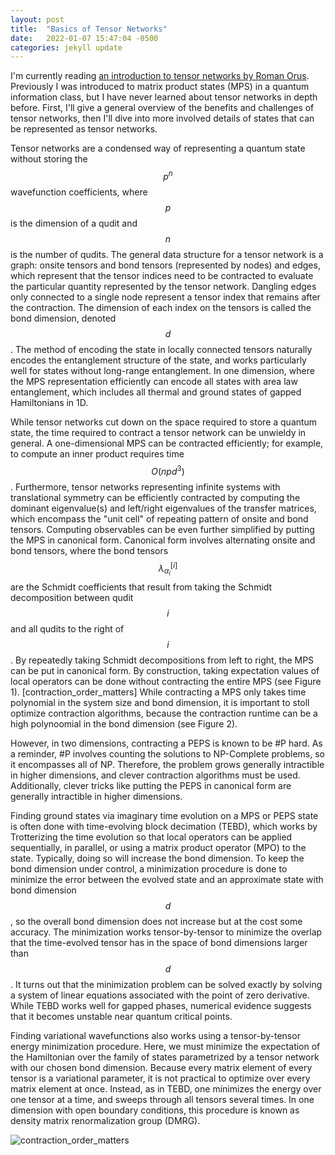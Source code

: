 ```yaml
---
layout: post
title:  "Basics of Tensor Networks"
date:   2022-01-07 15:47:04 -0500
categories: jekyll update
---
```


I'm currently reading [an introduction to tensor networks by Roman Orus][tn-review]. Previously I was introduced to matrix product states (MPS) in a quantum information class, but I have never learned about tensor networks in depth before. First, I'll give a general overview of the benefits and challenges of tensor networks, then I'll dive into more involved details of states that can be represented as tensor networks.

Tensor networks are a condensed way of representing a quantum state without storing the $$p^n$$ wavefunction coefficients, where $$p$$ is the dimension of a qudit and $$n$$ is the number of qudits. The general data structure for a tensor network is a graph: onsite tensors and bond tensors (represented by nodes) and edges, which represent that the tensor indices need to be contracted to evaluate the particular quantity represented by the tensor network. Dangling edges only connected to a single node represent a tensor index that remains after the contraction. The dimension of each index on the tensors is called the bond dimension, denoted $$d$$. The method of encoding the state in locally connected tensors naturally encodes the entanglement structure of the state, and works particularly well for states without long-range entanglement. In one dimension, where the MPS representation efficiently can encode all states with area law entanglement, which includes all thermal and ground states of gapped Hamiltonians in 1D. 

While tensor networks cut down on the space required to store a quantum state, the time required to contract a tensor network can be unwieldy in general. A one-dimensional MPS can be contracted efficiently; for example, to compute an inner product requires time $$O(npd^3)$$. Furthermore, tensor networks representing infinite systems with translational symmetry can be efficiently contracted by computing the dominant eigenvalue(s) and left/right eigenvalues of the transfer matrices, which encompass the "unit cell" of repeating pattern of onsite and bond tensors. Computing observables can be even further simplified by putting the MPS in canonical form. Canonical form involves alternating onsite and bond tensors, where the bond tensors $$\lambda_{\alpha_i}^{[i]}$$ are the Schmidt coefficients that result from taking the Schmidt decomposition between qudit $$i$$ and all qudits to the right of $$i$$. By repeatedly taking Schmidt decompositions from left to right, the MPS can be put in canonical form. By construction, taking expectation values of local operators can be done without contracting the entire MPS (see Figure 1). [contraction_order_matters] While contracting a MPS only takes time polynomial in the system size and bond dimension, it is important to stoll optimize contraction algorithms, because the contraction runtime can be a high polynoomial in the bond dimension (see Figure 2).

However, in two dimensions, contracting a PEPS is known to be #P hard. As a reminder, #P involves counting the solutions to NP-Complete problems, so it encompasses all of NP.  Therefore, the problem grows generally intractible in higher dimensions, and clever contraction algorithms must be used. Additionally, clever tricks like putting the PEPS in canonical form are generally intractible in higher dimensions. 

Finding ground states via imaginary time evolution on a MPS or PEPS state is often done with time-evolving block decimation (TEBD), which works by Trotterizing the time evolution so that local operators can be applied sequentially, in parallel, or using a matrix product operator (MPO) to the state. Typically, doing so will increase the bond dimension. To keep the bond dimension under control, a minimization procedure is done to minimize the error between the evolved state and an approximate state with bond dimension $$d$$, so the overall bond dimension does not increase but at the cost some accuracy. The minimization works tensor-by-tensor to minimize the overlap that the time-evolved tensor has in the space of bond dimensions larger than $$d$$. It turns out that the minimization problem can be solved exactly by solving a system of linear equations associated with the point of zero derivative. While TEBD works well for gapped phases, numerical evidence suggests that it becomes unstable near quantum critical points.

Finding variational wavefunctions also works using a tensor-by-tensor energy minimization procedure. Here, we must minimize the expectation of the Hamiltonian over the family of states parametrized by a tensor network with our chosen bond dimension. Because every matrix element of every tensor is a variational parameter, it is not practical to optimize over every matrix element at once. Instead, as in TEBD, one minimizes the energy over one tensor at a time, and sweeps through all tensors several times. In one dimension with open boundary conditions, this procedure is known as density matrix renormalization group (DMRG).

[tn-review]: https://arxiv.org/pdf/1306.2164.pdf
![contraction_order_matters](/maddiecain.github.io/docs/assets/images/contraction_order_matters.png)

